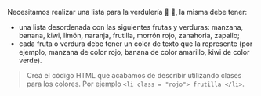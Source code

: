 Necesitamos realizar una lista para la verdulería :apple: :tangerine:, la misma debe tener:

- una lista desordenada con las siguientes frutas y verduras: manzana, banana, kiwi, limón, naranja, frutilla, morrón rojo, zanahoria, zapallo;
- cada fruta o verdura debe tener un color de texto que la represente (por ejemplo, manzana de color rojo, banana de color amarillo, kiwi de color verde).

> Creá el código HTML que acabamos de describir utilizando clases para los colores. Por ejemplo `<li class = "rojo"> frutilla </li>`.